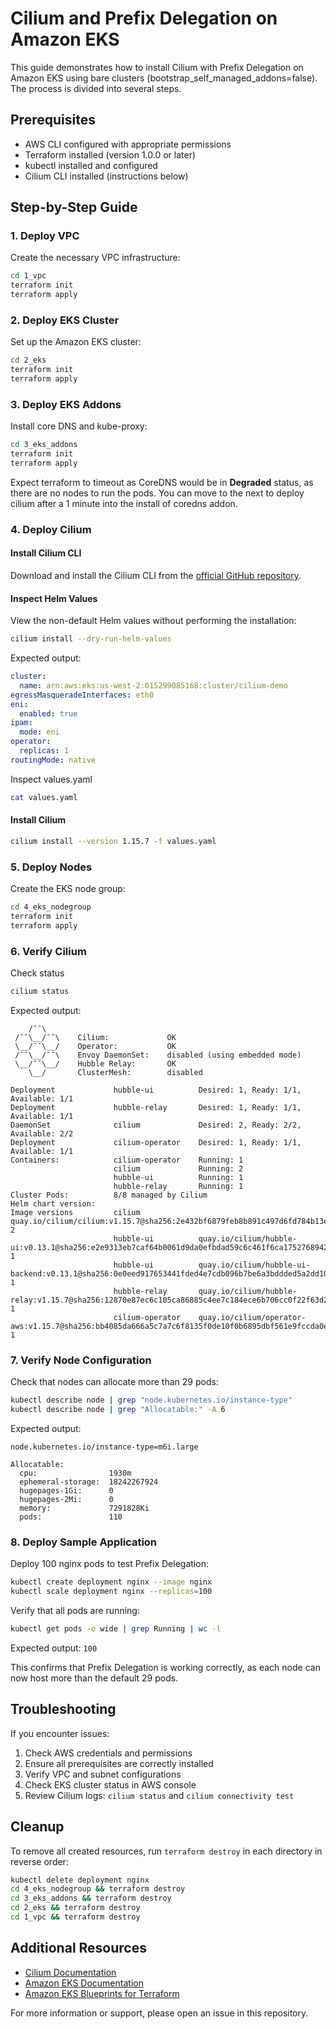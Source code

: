 # Cilium and Prefix Delegation on Amazon EKS

This guide demonstrates how to install Cilium with Prefix Delegation on Amazon EKS using bare clusters (bootstrap_self_managed_addons=false). The process is divided into several steps.

## Prerequisites

- AWS CLI configured with appropriate permissions
- Terraform installed (version 1.0.0 or later)
- kubectl installed and configured
- Cilium CLI installed (instructions below)

## Step-by-Step Guide

### 1. Deploy VPC

Create the necessary VPC infrastructure:

```bash
cd 1_vpc
terraform init
terraform apply
```

### 2. Deploy EKS Cluster

Set up the Amazon EKS cluster:

```bash
cd 2_eks
terraform init
terraform apply
```

### 3. Deploy EKS Addons

Install core DNS and kube-proxy:

```bash
cd 3_eks_addons
terraform init
terraform apply
```
Expect terraform to timeout as CoreDNS would be in **Degraded** status, as there are no nodes to run the pods. You can move to the next to deploy cilium after a 1 minute into the install of coredns addon.

### 4. Deploy Cilium

#### Install Cilium CLI

Download and install the Cilium CLI from the [official GitHub repository](https://github.com/cilium/cilium-cli).

#### Inspect Helm Values

View the non-default Helm values without performing the installation:

```bash
cilium install --dry-run-helm-values
```

Expected output:

```yaml
cluster:
  name: arn:aws:eks:us-west-2:015299085168:cluster/cilium-demo
egressMasqueradeInterfaces: eth0
eni:
  enabled: true
ipam:
  mode: eni
operator:
  replicas: 1
routingMode: native
```

Inspect values.yaml
```bash
cat values.yaml
```

#### Install Cilium

```bash
cilium install --version 1.15.7 -f values.yaml
```

### 5. Deploy Nodes

Create the EKS node group:

```bash
cd 4_eks_nodegroup
terraform init
terraform apply
```

### 6. Verify Cilium

Check status
```bash
cilium status
```
Expected output:
```
    /¯¯\
 /¯¯\__/¯¯\    Cilium:             OK
 \__/¯¯\__/    Operator:           OK
 /¯¯\__/¯¯\    Envoy DaemonSet:    disabled (using embedded mode)
 \__/¯¯\__/    Hubble Relay:       OK
    \__/       ClusterMesh:        disabled

Deployment             hubble-ui          Desired: 1, Ready: 1/1, Available: 1/1
Deployment             hubble-relay       Desired: 1, Ready: 1/1, Available: 1/1
DaemonSet              cilium             Desired: 2, Ready: 2/2, Available: 2/2
Deployment             cilium-operator    Desired: 1, Ready: 1/1, Available: 1/1
Containers:            cilium-operator    Running: 1
                       cilium             Running: 2
                       hubble-ui          Running: 1
                       hubble-relay       Running: 1
Cluster Pods:          8/8 managed by Cilium
Helm chart version:
Image versions         cilium             quay.io/cilium/cilium:v1.15.7@sha256:2e432bf6879feb8b891c497d6fd784b13e53456017d2b8e4ea734145f0282ef0: 2
                       hubble-ui          quay.io/cilium/hubble-ui:v0.13.1@sha256:e2e9313eb7caf64b0061d9da0efbdad59c6c461f6ca1752768942bfeda0796c6: 1
                       hubble-ui          quay.io/cilium/hubble-ui-backend:v0.13.1@sha256:0e0eed917653441fded4e7cdb096b7be6a3bddded5a2dd10812a27b1fc6ed95b: 1
                       hubble-relay       quay.io/cilium/hubble-relay:v1.15.7@sha256:12870e87ec6c105ca86885c4ee7c184ece6b706cc0f22f63d2a62a9a818fd68f: 1
                       cilium-operator    quay.io/cilium/operator-aws:v1.15.7@sha256:bb4085da666a5c7a7c6f8135f0de10f0b6895dbf561e9fccda0e272b51bb936e: 1
```

### 7. Verify Node Configuration

Check that nodes can allocate more than 29 pods:

```bash
kubectl describe node | grep "node.kubernetes.io/instance-type"
kubectl describe node | grep "Allocatable:" -A 6
```

Expected output:

```
node.kubernetes.io/instance-type=m6i.large

Allocatable:
  cpu:                1930m
  ephemeral-storage:  18242267924
  hugepages-1Gi:      0
  hugepages-2Mi:      0
  memory:             7291828Ki
  pods:               110
```

### 8. Deploy Sample Application

Deploy 100 nginx pods to test Prefix Delegation:

```bash
kubectl create deployment nginx --image nginx
kubectl scale deployment nginx --replicas=100
```

Verify that all pods are running:

```bash
kubectl get pods -o wide | grep Running | wc -l
```

Expected output: `100`

This confirms that Prefix Delegation is working correctly, as each node can now host more than the default 29 pods.

## Troubleshooting

If you encounter issues:

1. Check AWS credentials and permissions
2. Ensure all prerequisites are correctly installed
3. Verify VPC and subnet configurations
4. Check EKS cluster status in AWS console
5. Review Cilium logs: `cilium status` and `cilium connectivity test`

## Cleanup

To remove all created resources, run `terraform destroy` in each directory in reverse order:

```bash
kubectl delete deployment nginx
cd 4_eks_nodegroup && terraform destroy
cd 3_eks_addons && terraform destroy
cd 2_eks && terraform destroy
cd 1_vpc && terraform destroy
```

## Additional Resources

- [Cilium Documentation](https://docs.cilium.io/)
- [Amazon EKS Documentation](https://docs.aws.amazon.com/eks/)
- [Amazon EKS Blueprints for Terraform](https://aws-ia.github.io/terraform-aws-eks-blueprints/)

For more information or support, please open an issue in this repository.